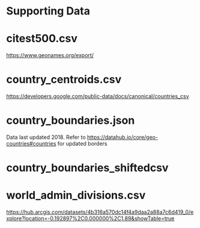 # Supporting Data

# citest500.csv
https://www.geonames.org/export/

# country_centroids.csv
https://developers.google.com/public-data/docs/canonical/countries_csv

# country_boundaries.json
Data last updated 2018. Refer to 
https://datahub.io/core/geo-countries#countries
for updated borders
        
# country_boundaries_shiftedcsv
        
# world_admin_divisions.csv
https://hub.arcgis.com/datasets/4b316a570dc14f4a9daa2a88a7c6d419_0/explore?location=-0.192897%2C0.000000%2C1.89&showTable=true







